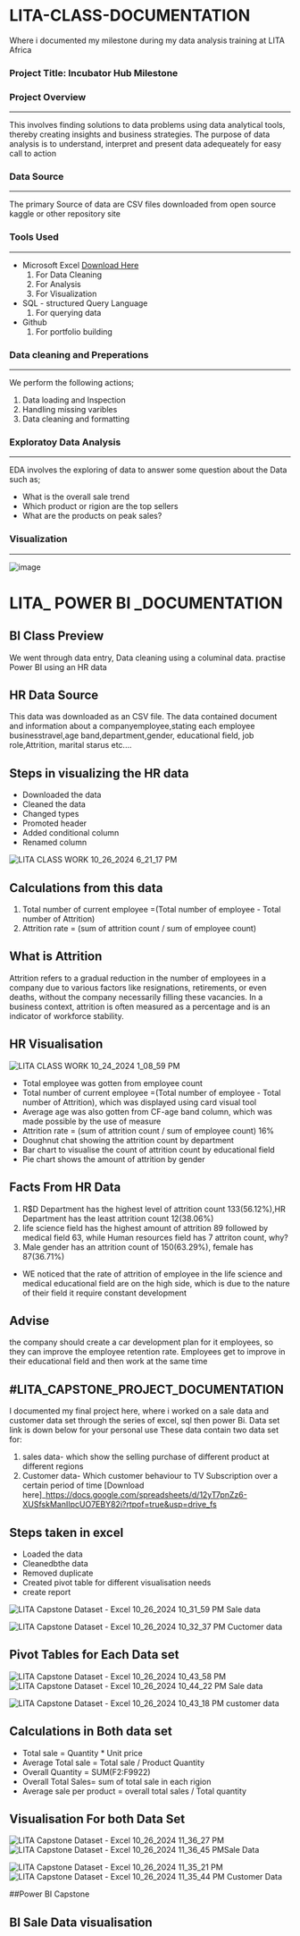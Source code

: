 # LITA-CLASS-DOCUMENTATION
Where i documented my milestone during my data analysis training at LITA Africa

### Project Title: Incubator Hub Milestone

### Project Overview
---
This involves finding solutions to data problems using data analytical tools, thereby creating insights and business strategies. The purpose of data analysis is to understand, interpret and present data adequeately for easy call to action

### Data Source
---
The primary Source of data are CSV files downloaded from open source kaggle  or other repository site

### Tools Used
---
- Microsoft Excel [Download Here](https://www.microsoft.com)
  1. For Data Cleaning
  2. For Analysis
  3. For Visualization
- SQL - structured Query Language
  1. For querying data
- Github
  1. For portfolio building

### Data cleaning and Preperations
---
We perform the following actions;
1. Data loading and Inspection
2. Handling missing varibles
3. Data cleaning and formatting

### Exploratoy Data Analysis
---
EDA involves the exploring of data to answer some question about the Data such as;
- What is the overall sale trend
-  Which product or rigion are the top sellers
- What are the products on peak sales?

### Visualization
---
![image](https://github.com/user-attachments/assets/71c485af-2b82-4bef-a9f7-451a566471c6)

# LITA_ POWER BI _DOCUMENTATION

BI Class Preview
---
We went through data entry, Data cleaning using a columinal data. practise Power BI using an HR data

HR Data Source
---
This data was  downloaded as an CSV file. The data contained document and information about a companyemployee,stating each employee businesstravel,age band,department,gender, educational field, job role,Attrition, marital starus etc....

Steps in visualizing the HR data
---
- Downloaded the data
- Cleaned the data
- Changed types
- Promoted header
- Added conditional column
- Renamed column

![LITA CLASS WORK 10_26_2024 6_21_17 PM](https://github.com/user-attachments/assets/2af358a4-659d-47ec-ac8e-743821afda6e)

Calculations from this data
---
1. Total number of current employee =(Total number of employee - Total number of Attrition)
2. Attrition rate = (sum of attrition  count / sum of employee count)

What is Attrition
---
Attrition refers to a gradual reduction in the number of employees in a company due to various factors like resignations, retirements, or even deaths, without the company necessarily filling these vacancies. In a business context, attrition is often measured as a percentage and is an indicator of workforce stability.

HR Visualisation
---
![LITA CLASS WORK 10_24_2024 1_08_59 PM](https://github.com/user-attachments/assets/ae6df4a6-4c85-4165-a349-7d27c0694d5a)

- Total employee was gotten from employee count
- Total number of current employee =(Total number of employee - Total number of Attrition), which was displayed using card visual tool
- Average age was also gotten from CF-age band column, which was made possible by the use of measure
-  Attrition rate = (sum of attrition  count / sum of employee count) 16%
-  Doughnut chat showing the attrition count by department
-  Bar chart to visualise the count of attrition count by educational field
-  Pie chart shows the amount of attrition by gender

Facts From HR Data
---
1. R$D  Department has the highest level of attrition count 133(56.12%),HR Department has the least attrition count 12(38.06%)
2. life science field has the highest amount of attrition 89 followed by medical field 63, while Human resources field has 7 attriton count, why?
3. Male gender has an attrition count of 150(63.29%), female has 87(36.71%)

- WE noticed that the rate of attrition of employee in the life science and medical educational field are on the high side, which is due to the nature of their field it require constant development

Advise
---
the company should create a car   development plan for it employees, so they can improve the employee retention rate. Employees get to improve in their educational field and then work at the same time


#LITA_CAPSTONE_PROJECT_DOCUMENTATION
---
I documented my final project here, where i worked on a sale data and customer data set through the series of excel, sql then power Bi. Data set link is down below for your personal use
These data contain two data set for:
1. sales data- which show the selling purchase of different product at different regions
2. Customer data- Which customer behaviour to TV Subscription over a certain period of time
[Download here]_https://docs.google.com/spreadsheets/d/12yT7pnZz6-XUSfskManIIpcUO7EBY82i?rtpof=true&usp=drive_fs

Steps taken in excel
---
- Loaded the data
- Cleanedbthe data
- Removed duplicate
- Created pivot table for different visualisation needs
- create report

![LITA Capstone Dataset - Excel 10_26_2024 10_31_59 PM](https://github.com/user-attachments/assets/168e4efe-3ecc-4027-8eeb-fca062caf501)
Sale data

![LITA Capstone Dataset - Excel 10_26_2024 10_32_37 PM](https://github.com/user-attachments/assets/c210242c-3a35-45a7-ba1e-95edd64535b9) Cuctomer data

Pivot Tables for Each Data set
---
![LITA Capstone Dataset - Excel 10_26_2024 10_43_58 PM](https://github.com/user-attachments/assets/409da653-6797-495c-8b21-184c39322a64) 
![LITA Capstone Dataset - Excel 10_26_2024 10_44_22 PM](https://github.com/user-attachments/assets/766d10ca-e540-41e5-b14d-c57337d67a74)
Sale data

![LITA Capstone Dataset - Excel 10_26_2024 10_43_18 PM](https://github.com/user-attachments/assets/06249ead-f94d-4dd2-a969-7bfe7f4478c2) customer data

Calculations in Both data set
---
- Total sale = Quantity * Unit price
- Average Total sale = Total sale / Product Quantity
- Overall Quantity = SUM(F2:F9922)
- Overall Total Sales= sum of total sale in each rigion
- Average sale per product = overall total sales / Total quantity

Visualisation For both Data Set
---
![LITA Capstone Dataset - Excel 10_26_2024 11_36_27 PM](https://github.com/user-attachments/assets/654fd176-0d7b-4e8a-b4f1-e79cd811fcbf)
![LITA Capstone Dataset - Excel 10_26_2024 11_36_45 PM](https://github.com/user-attachments/assets/7fdccd73-a381-49e6-ba92-e7963165e8c9)Sale Data

![LITA Capstone Dataset - Excel 10_26_2024 11_35_21 PM](https://github.com/user-attachments/assets/8dc87606-bc85-4fcc-bf3d-25587b617a34)
![LITA Capstone Dataset - Excel 10_26_2024 11_35_44 PM](https://github.com/user-attachments/assets/c48eac5f-c17c-4041-8dda-8ade390c37e6) Customer Data


##Power BI Capstone 

BI Sale Data visualisation
---










